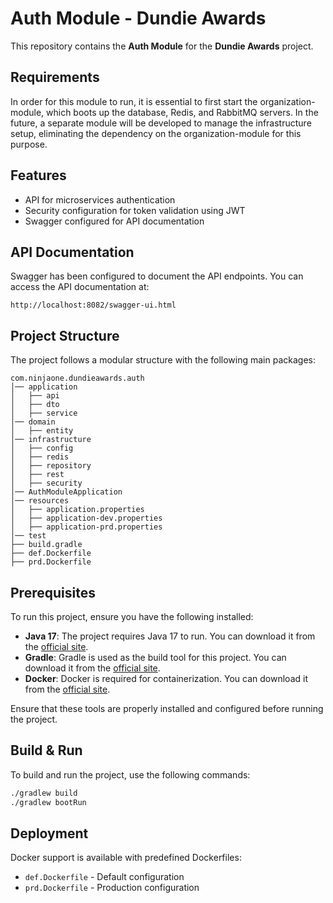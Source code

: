 # Auth Module - Dundie Awards

This repository contains the **Auth Module** for the **Dundie Awards** project.

## Requirements

In order for this module to run, it is essential to first start the organization-module, which boots up the database, Redis, and RabbitMQ servers. In the future, a separate module will be developed to manage the infrastructure setup, eliminating the dependency on the organization-module for this purpose.

## Features

- API for microservices authentication
- Security configuration for token validation using JWT
- Swagger configured for API documentation

## API Documentation

Swagger has been configured to document the API endpoints. You can access the API documentation at:

```
http://localhost:8082/swagger-ui.html
```

## Project Structure

The project follows a modular structure with the following main packages:

```
com.ninjaone.dundieawards.auth
│── application
│   ├── api
│   ├── dto
│   ├── service
│── domain
│   ├── entity
│── infrastructure
│   ├── config
│   ├── redis
│   ├── repository
│   ├── rest
│   ├── security
│── AuthModuleApplication
│── resources
│   ├── application.properties
│   ├── application-dev.properties
│   ├── application-prd.properties
│── test
├── build.gradle
├── def.Dockerfile
├── prd.Dockerfile
```

## Prerequisites

To run this project, ensure you have the following installed:

- **Java 17**: The project requires Java 17 to run. You can download it from the [official site](https://adoptopenjdk.net/).
- **Gradle**: Gradle is used as the build tool for this project. You can download it from the [official site](https://gradle.org/install/).
- **Docker**: Docker is required for containerization. You can download it from the [official site](https://www.docker.com/products/docker-desktop).

Ensure that these tools are properly installed and configured before running the project.

## Build & Run

To build and run the project, use the following commands:

```sh
./gradlew build
./gradlew bootRun
```

## Deployment

Docker support is available with predefined Dockerfiles:

- `def.Dockerfile` - Default configuration
- `prd.Dockerfile` - Production configuration

